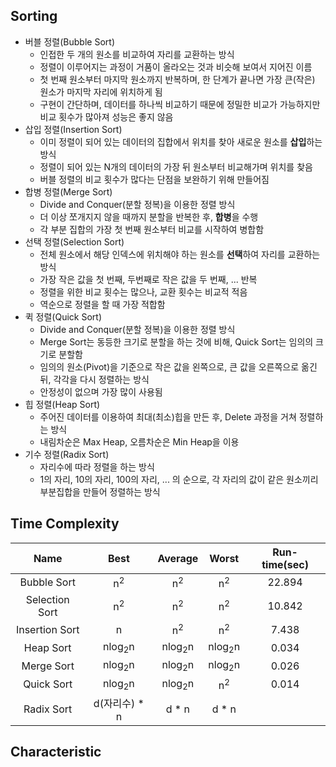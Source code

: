 ## Sorting

- 버블 정렬(Bubble Sort)
  - 인접한 두 개의 원소를 비교하여 자리를 교환하는 방식
  - 정렬이 이루어지는 과정이 거품이 올라오는 것과 비슷해 보여서 지어진 이름
  - 첫 번째 원소부터 마지막 원소까지 반복하며, 한 단계가 끝나면 가장 큰(작은) 원소가 마지막 자리에 위치하게 됨
  - 구현이 간단하며, 데이터를 하나씩 비교하기 때문에 정밀한 비교가 가능하지만 비교 횟수가 많아져 성능은 좋지 않음
- 삽입 정렬(Insertion Sort)
  - 이미 정렬이 되어 있는 데이터의 집합에서 위치를 찾아 새로운 원소를 <b>삽입</b>하는 방식
  - 정렬이 되어 있는 N개의 데이터의 가장 뒤 원소부터 비교해가며 위치를 찾음
  - 버블 정렬의 비교 횟수가 많다는 단점을 보완하기 위해 만들어짐
- 합병 정렬(Merge Sort)
  - Divide and Conquer(분할 정복)을 이용한 정렬 방식
  - 더 이상 쪼개지지 않을 때까지 분할을 반복한 후, <b>합병</b>을 수행
  - 각 부분 집합의 가장 첫 번째 원소부터 비교를 시작하여 병합함
- 선택 정렬(Selection Sort)
  - 전체 원소에서 해당 인덱스에 위치해야 하는 원소를 <b>선택</b>하여 자리를 교환하는 방식
  - 가장 작은 값을 첫 번째, 두번째로 작은 값을 두 번째, ... 반복
  - 정렬을 위한 비교 횟수는 많으나, 교환 횟수는 비교적 적음
  - 역순으로 정렬을 할 때 가장 적합함
- 퀵 정렬(Quick Sort)
  - Divide and Conquer(분할 정복)을 이용한 정렬 방식
  - Merge Sort는 동등한 크기로 분할을 하는 것에 비해, Quick Sort는 임의의 크기로 분할함
  - 임의의 원소(Pivot)을 기준으로 작은 값을 왼쪽으로, 큰 값을 오른쪽으로 옮긴 뒤, 각각을 다시 정렬하는 방식
  - 안정성이 없으며 가장 많이 사용됨
- 힙 정렬(Heap Sort)
  - 주어진 데이터를 이용하여 최대(최소)힙을 만든 후, Delete 과정을 거쳐 정렬하는 방식
  - 내림차순은 Max Heap, 오름차순은 Min Heap을 이용
- 기수 정렬(Radix Sort)
  - 자리수에 따라 정렬을 하는 방식
  - 1의 자리, 10의 자리, 100의 자리, ... 의 순으로, 각 자리의 값이 같은 원소끼리 부분집합을 만들어 정렬하는 방식



## Time Complexity

<table style="text-align:center">
    <thead>
        <th>Name</th>
        <th>Best</th>
        <th>Average</th>
        <th>Worst</th>
        <th>Run-time(sec)</th>
    </thead>
    <tbody>
        <tr>
            <td>Bubble Sort</td>
            <td>n<sup>2</sup></td>
            <td>n<sup>2</sup></td>
            <td>n<sup>2</sup></td>
            <td>22.894</td>
        </tr>
        <tr>
            <td>Selection Sort</td>
            <td>n<sup>2</sup></td>
            <td>n<sup>2</sup></td>
            <td>n<sup>2</sup></td>
            <td>10.842</td>
        </tr>
        <tr>
            <td>Insertion Sort</td>
            <td>n</td>
            <td>n<sup>2</sup></td>
            <td>n<sup>2</sup></td>
            <td>7.438</td>
        </tr>
        <tr>
            <td>Heap Sort</td>
            <td>nlog<sub>2</sub>n</td>
            <td>nlog<sub>2</sub>n</td>
            <td>nlog<sub>2</sub>n</td>
            <td>0.034</td>
        </tr>
        <tr>
            <td>Merge Sort</td>
            <td>nlog<sub>2</sub>n</td>
            <td>nlog<sub>2</sub>n</td>
            <td>nlog<sub>2</sub>n</td>
            <td>0.026</td>
        </tr>
        <tr>
            <td>Quick Sort</td>
            <td>nlog<sub>2</sub>n</td>
            <td>nlog<sub>2</sub>n</td>
            <td>n<sup>2</sup></td>
            <td>0.014</td>
        </tr>
        <tr>
            <td>Radix Sort</td>
            <td>d(자리수) * n</td>
            <td>d * n</td>
            <td>d * n</td>
            <td> </td>
        </tr>
    </tbody>
</table>

## Characteristic

